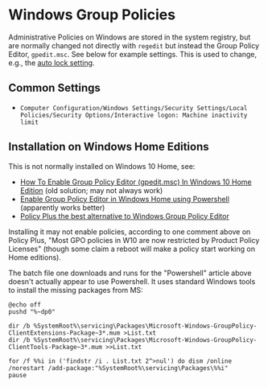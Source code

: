 Windows Group Policies
======================

Administrative Policies on Windows are stored in the system registry,
but are normally changed not directly with `regedit` but instead the
Group Policy Editor, `gpedit.msc`. See below for example settings. This
is used to change, e.g., the [auto lock setting][autolock].


Common Settings
---------------

- `Computer Configuration/Windows Settings/Security Settings/Local
  Policies/Security Options/Interactive logon: Machine inactivity limit`

Installation on Windows Home Editions
-------------------------------------

This is not normally installed on Windows 10 Home, see:
- [How To Enable Group Policy Editor (gpedit.msc) In Windows 10 Home
  Edition][itechtics] (old solution; may not always work)
- [Enable Group Policy Editor in Windows Home using
  Powershell][gppowershell] (apparently works better)
- [Policy Plus the best alternative to Windows Group Policy
  Editor][policyplus]

Installing it may not enable policies, according to one comment above
on Policy Plus, "Most GPO policies in W10 are now restricted by Product
Policy Licenses" (though some claim a reboot will make a policy start
working on Home editions).

The batch file one downloads and runs for the "Powershell" article
above doesn't actually appear to use Powershell. It uses standard
Windows tools to install the missing packages from MS:

    @echo off
    pushd "%~dp0"

    dir /b %SystemRoot%\servicing\Packages\Microsoft-Windows-GroupPolicy-ClientExtensions-Package~3*.mum >List.txt
    dir /b %SystemRoot%\servicing\Packages\Microsoft-Windows-GroupPolicy-ClientTools-Package~3*.mum >>List.txt

    for /f %%i in ('findstr /i . List.txt 2^>nul') do dism /online /norestart /add-package:"%SystemRoot%\servicing\Packages\%%i"
    pause



[autolock]: https://www.tenforums.com/user-accounts-family-safety/29025-screen-wont-auto-lock.html
[gppowershell]: https://www.itechtics.com/easily-enable-group-policy-editor-gpedit-msc-in-windows-10-home-edition/
[itechtics]: https://www.itechtics.com/enable-gpedit-windows-10-home/
[policyplus]: https://www.itechtics.com/best-group-policy-editor-gpedit-msc-alternative-for-windows/

